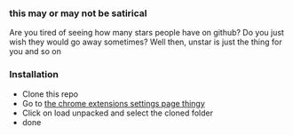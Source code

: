 ### this may or may not be satirical

Are you tired of seeing how many stars people have on github? Do you just wish they would go away sometimes? Well then, unstar is just the thing for you and so on

### Installation
- Clone this repo
- Go to [the chrome extensions settings page thingy](chrome://extensions/)
- Click on load unpacked and select the cloned folder
- done